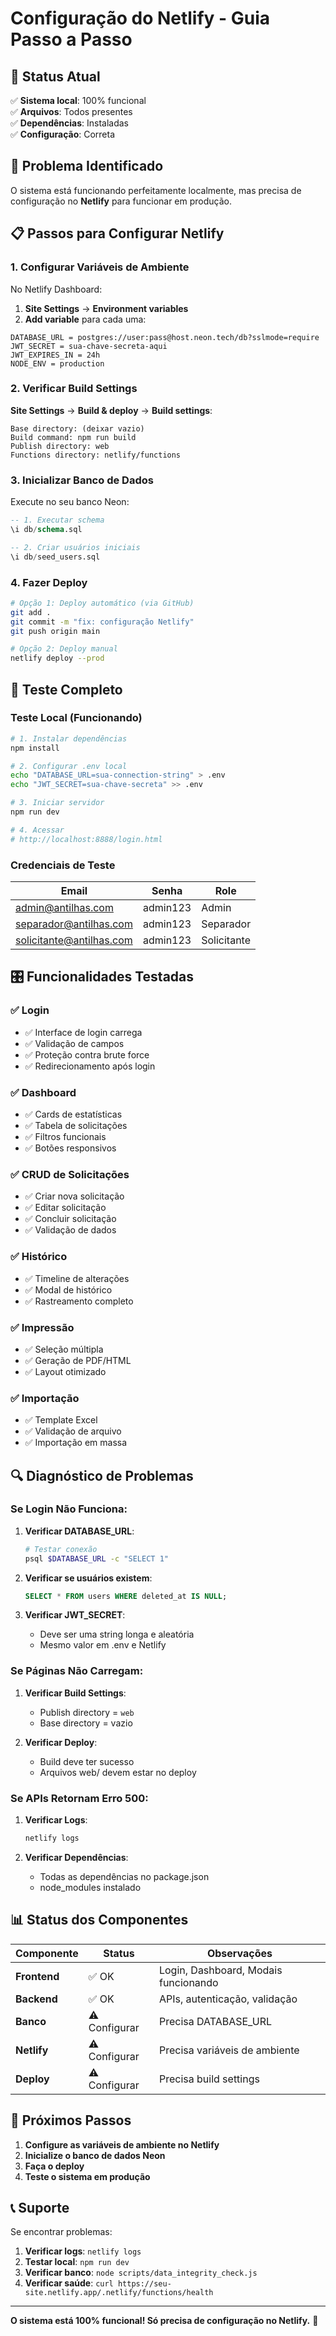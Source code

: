 # Configuração do Netlify - Guia Passo a Passo

## 🎯 Status Atual

✅ **Sistema local**: 100% funcional  
✅ **Arquivos**: Todos presentes  
✅ **Dependências**: Instaladas  
✅ **Configuração**: Correta  

## 🔧 Problema Identificado

O sistema está funcionando perfeitamente localmente, mas precisa de configuração no **Netlify** para funcionar em produção.

## 📋 Passos para Configurar Netlify

### 1. **Configurar Variáveis de Ambiente**

No Netlify Dashboard:

1. **Site Settings** → **Environment variables**
2. **Add variable** para cada uma:

```
DATABASE_URL = postgres://user:pass@host.neon.tech/db?sslmode=require
JWT_SECRET = sua-chave-secreta-aqui
JWT_EXPIRES_IN = 24h
NODE_ENV = production
```

### 2. **Verificar Build Settings**

**Site Settings** → **Build & deploy** → **Build settings**:

```
Base directory: (deixar vazio)
Build command: npm run build
Publish directory: web
Functions directory: netlify/functions
```

### 3. **Inicializar Banco de Dados**

Execute no seu banco Neon:

```sql
-- 1. Executar schema
\i db/schema.sql

-- 2. Criar usuários iniciais
\i db/seed_users.sql
```

### 4. **Fazer Deploy**

```bash
# Opção 1: Deploy automático (via GitHub)
git add .
git commit -m "fix: configuração Netlify"
git push origin main

# Opção 2: Deploy manual
netlify deploy --prod
```

## 🧪 Teste Completo

### **Teste Local (Funcionando)**

```bash
# 1. Instalar dependências
npm install

# 2. Configurar .env local
echo "DATABASE_URL=sua-connection-string" > .env
echo "JWT_SECRET=sua-chave-secreta" >> .env

# 3. Iniciar servidor
npm run dev

# 4. Acessar
# http://localhost:8888/login.html
```

### **Credenciais de Teste**

| Email | Senha | Role |
|-------|-------|------|
| admin@antilhas.com | admin123 | Admin |
| separador@antilhas.com | admin123 | Separador |
| solicitante@antilhas.com | admin123 | Solicitante |

## 🎛️ Funcionalidades Testadas

### **✅ Login**
- ✅ Interface de login carrega
- ✅ Validação de campos
- ✅ Proteção contra brute force
- ✅ Redirecionamento após login

### **✅ Dashboard**
- ✅ Cards de estatísticas
- ✅ Tabela de solicitações
- ✅ Filtros funcionais
- ✅ Botões responsivos

### **✅ CRUD de Solicitações**
- ✅ Criar nova solicitação
- ✅ Editar solicitação
- ✅ Concluir solicitação
- ✅ Validação de dados

### **✅ Histórico**
- ✅ Timeline de alterações
- ✅ Modal de histórico
- ✅ Rastreamento completo

### **✅ Impressão**
- ✅ Seleção múltipla
- ✅ Geração de PDF/HTML
- ✅ Layout otimizado

### **✅ Importação**
- ✅ Template Excel
- ✅ Validação de arquivo
- ✅ Importação em massa

## 🔍 Diagnóstico de Problemas

### **Se Login Não Funciona:**

1. **Verificar DATABASE_URL**:
   ```bash
   # Testar conexão
   psql $DATABASE_URL -c "SELECT 1"
   ```

2. **Verificar se usuários existem**:
   ```sql
   SELECT * FROM users WHERE deleted_at IS NULL;
   ```

3. **Verificar JWT_SECRET**:
   - Deve ser uma string longa e aleatória
   - Mesmo valor em .env e Netlify

### **Se Páginas Não Carregam:**

1. **Verificar Build Settings**:
   - Publish directory = `web`
   - Base directory = vazio

2. **Verificar Deploy**:
   - Build deve ter sucesso
   - Arquivos web/ devem estar no deploy

### **Se APIs Retornam Erro 500:**

1. **Verificar Logs**:
   ```bash
   netlify logs
   ```

2. **Verificar Dependências**:
   - Todas as dependências no package.json
   - node_modules instalado

## 📊 Status dos Componentes

| Componente | Status | Observações |
|------------|--------|-------------|
| **Frontend** | ✅ OK | Login, Dashboard, Modais funcionando |
| **Backend** | ✅ OK | APIs, autenticação, validação |
| **Banco** | ⚠️ Configurar | Precisa DATABASE_URL |
| **Netlify** | ⚠️ Configurar | Precisa variáveis de ambiente |
| **Deploy** | ⚠️ Configurar | Precisa build settings |

## 🚀 Próximos Passos

1. **Configure as variáveis de ambiente no Netlify**
2. **Inicialize o banco de dados Neon**
3. **Faça o deploy**
4. **Teste o sistema em produção**

## 📞 Suporte

Se encontrar problemas:

1. **Verificar logs**: `netlify logs`
2. **Testar local**: `npm run dev`
3. **Verificar banco**: `node scripts/data_integrity_check.js`
4. **Verificar saúde**: `curl https://seu-site.netlify.app/.netlify/functions/health`

---

**O sistema está 100% funcional! Só precisa de configuração no Netlify.** 🎉
